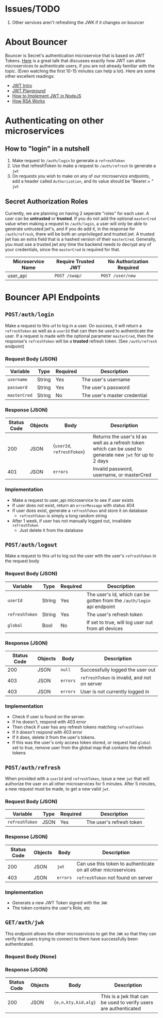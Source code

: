 # Issues/TODO
1. Other services aren't refreshing the JWK if it changes on bouncer

# About Bouncer
Bouncer is Secret's authentication microservice that is based on JWT Tokens.
[Here](https://youtu.be/SLc3cTlypwM) is a great talk that discusses exactly
how JWT can allow microservices to authenticate users, if you are not already
familiar with the topic. (Even watching the first 10-15 minutes can help a lot).
Here are some other excellent readings:
  - [JWT Intro](https://jwt.io/introduction/)
  - [JWT Playground](https://jwt.io/#debugger-io)
  - [How to Implement JWT in NodeJS](https://medium.com/@siddharthac6/json-web-token-jwt-the-right-way-of-implementing-with-node-js-65b8915d550e)
  - [How RSA Works](https://www.youtube.com/watch?v=4zahvcJ9glg)


# Authenticating on other microservices
## How to "login" in a nutshell
1. Make request to `/auth/login` to generate a `refreshToken`
2. Use that refreshToken to make a request to `/auth/refresh` to generate a `jwt`
3. On requests you wish to make on any of our microservice endpoints, add a header called 
`Authorization`, and its value should be "Bearer:+ " `jwt`


## Secret Authorization Roles
Currently, we are planning on having 2 seperate "roles" for each user. A user can be **untrusted**
or **trusted**. If you do not add the optional `masterCred` value when making a request to `/auth/login`,
a user will only be able to generate untrusted jwt's, and if you do add it, in the response for 
`/auth/refresh`, there will be both an unprivileged and trusted jwt. A trusted jwt has an
extra field that is a hashed version of their `masterCred`. Generally, you must use a trusted jwt 
any time the backend needs to decrypt any of your credentials, since the `masterCred` is required for
that. 

| Microservice Name | Require Trusted JWT  | No Authorization Required |
|-------------------|-------------------------|---------------------------|
| user_api   | `POST /swap/` | `POST /user/new`|


# Bouncer API Endpoints
## `POST/auth/login`
Make a request to this url to log in a user. On success, it will return a 
`refreshToken` as well as a `userId` that can then be used to authenticate the user. 
If a request is made with the optional parameter `masterCred`, then the response's
`refreshToken` will be a **trusted** refresh token. (See `/auth/refresh` endpoint)
### Request Body (JSON)
| Variable | Type | Required | Description |
|----------|------|----------|-------------|
| `username` | String | Yes | The user's username |
| `password` | String | Yes | The user's password |
| `masterCred` | String | No | The user's master credential |
### Response (JSON)
| Status Code | Objects | Body | Description |
|-------------|-----------|------|-------------|
| 200 | JSON | {`userId`, `refreshToken`} | Returns  the user's Id as well as a refresh token which can be used to generate new `jwt` for up to 2 days |
| 401 | JSON | `errors` | Invalid password, username, or masterCred |
### Implementation
 - Make a request to user_api microservice to see if user exists
 - If user does not exist, return an `errorMessage` with status 404
 - If user does exist, generate a `refreshToken` and store it on database
    - `refreshToken` is simply a long random string
 - After 1 week, if user has not manually logged out, invalidate `refreshToken`
    - Just delete it from the database
   
## `POST/auth/logout`
Make a request to this url to log out the user with the user's `refreshToken`
in the request body
### Request Body (JSON)
| Variable | Type | Required | Description |
|----------|------|----------|-------------|
| `userId` | String | Yes | The user's Id, which can be gotten from the `/auth/login` api endpoint |
| `refreshToken` | String | Yes | The user's refresh token |
| `global` | Bool | No | If set to true, will log user out from all devices|
### Response (JSON)
| Status Code | Objects | Body | Description |
|-------------|-----------|------|-------------|
| 200 | JSON | `null` | Successfully logged the user out |
| 403 | JSON | `errors` | `refreshToken` is invalid, and not on server |
| 403 | JSON | `errors` | User is not currently logged in | 
### Implementation
  - Check if user is found on the server.
  - If he doesn't, respond with 403 error
  - Then check if user has any refresh tokens matching `refreshToken`
  - If it doesn't respond with 403 error
  - If it does, delete it from the user's tokens. 
  - If this was the user's only access token stored, or request had `global` set to true,
  remove user from the global map that contains the refresh tokens
  
## `POST/auth/refresh`
When provided with a `userId` and `refreshToken`, issue a new `jwt` that will
authorize the user on all other microservices for 5 minutes. After 5 minutes, a new 
request must be made, to get a new valid `jwt`. 
### Request Body (JSON)
| Variable | Type | Required | Description |
|----------|------|----------|-------------|
| `refreshToken` | JSON | Yes | The user's refresh token |
### Response (JSON)
| Status Code | Objects | Body | Description |
|-------------|-----------|------|-------------|
| 200 | JSON | `jwt` | Can use this token to authenticate on all other microservices |
| 403 | JSON | `errors` | `refreshToken` not found on server |
### Implementation
  - Generate a new JWT Token signed with the `JWK`
  - The token contains the user's Role, etc

## `GET/auth/jwk`
This endpoint allows the other microservices to get the `JWK` so that they can verify
that users trying to connect to them have successfully been authenticated.
### Request Body (None)
### Response (JSON)
| Status Code | Objects | Body | Description |
|-------------|-----------|------|-------------|
| 200 | JSON | `{e,n,kty,kid,alg}` | This is a jwk that can be used to verify users are authenticated |
